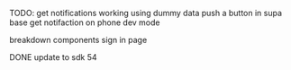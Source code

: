 TODO:
get notifications working using dummy data 
push a button in supa base get notifaction on phone
dev mode 

breakdown components
sign in page

DONE
update to sdk 54 
